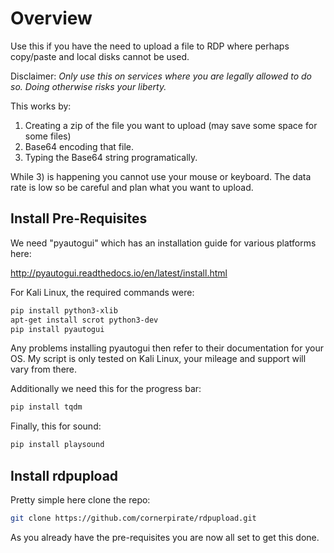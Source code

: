 # Overview

Use this if you have the need to upload a file to RDP where perhaps copy/paste and local disks cannot be used.

Disclaimer: *Only use this on services where you are legally allowed to do so. Doing otherwise risks your liberty.*

This works by:

 1. Creating a zip of the file you want to upload (may save some space for some files)
 2. Base64 encoding that file.
 3. Typing the Base64 string programatically.

While 3) is happening you cannot use your mouse or keyboard. The data rate is low so be careful and plan what you want to upload.



## Install Pre-Requisites

We need "pyautogui" which has an installation guide for various platforms here:

http://pyautogui.readthedocs.io/en/latest/install.html

For Kali Linux, the required commands were:

```bash
pip install python3-xlib
apt-get install scrot python3-dev
pip install pyautogui
```

Any problems installing pyautogui then refer to their documentation for your OS. My script is only tested on Kali Linux, your mileage and support will vary from there.

Additionally we need this for the progress bar:

```bash
pip install tqdm
```

Finally, this for sound:

```bash
pip install playsound
```

## Install rdpupload
Pretty simple here clone the repo:

```bash
git clone https://github.com/cornerpirate/rdpupload.git
```

As you already have the pre-requisites you are now all set to get this done.
